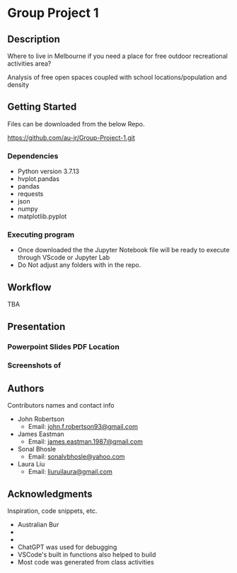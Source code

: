 # Group Project 1

## Description

Where to live in Melbourne if you need a place for free outdoor recreational activities area?

Analysis of free open spaces coupled with school locations/population and density

## Getting Started

Files can be downloaded from the below Repo.

https://github.com/au-jr/Group-Project-1.git

### Dependencies

* Python version 3.7.13
* hvplot.pandas
* pandas
* requests
* json
* numpy
* matplotlib.pyplot

### Executing program

* Once downloaded the the Jupyter Notebook file will be ready to execute through VScode or Jupyter Lab
* Do Not adjust any folders with in the repo.

## Workflow

TBA

## Presentation



### Powerpoint Slides PDF Location

### Screenshots of 


## Authors

Contributors names and contact info

*   John Robertson
     - Email: john.f.robertson93@gmail.com
*   James Eastman
     - Email: james.eastman.1987@gmail.com
*   Sonal Bhosle
     - Email: sonalvbhosle@yahoo.com
*   Laura Liu
     - Email: liuruilaura@gmail.com

## Acknowledgments

Inspiration, code snippets, etc.

* Australian Bur
*
*
* ChatGPT was used for debugging
* VSCode's built in functions also helped to build
* Most code was generated from class activities